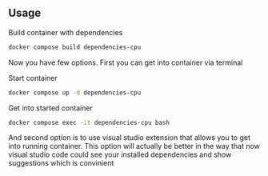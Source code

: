 ## Usage

Build container with dependencies

```bash
docker compose build dependencies-cpu
```

Now you have few options. First you can get into container via terminal

Start container

```bash
docker compose up -d dependencies-cpu
```

Get into started container

```bash
docker compose exec -it dependencies-cpu bash
```

And second option is to use visual studio extension that allows 
you to get into running container. This option will actually be better 
in the way that now visual studio code could see your installed dependencies
and show suggestions which is convinient
